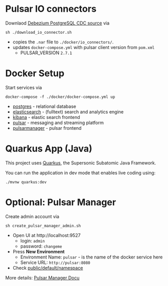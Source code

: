 # Pulsar IO connectors

Downlaod [Debezium PostgreSQL CDC source](https://pulsar.apache.org/en/download/) via
```
sh ./download_io_connector.sh
```
- copies the `.nar` file to `./docker/io_connectors/`. 
- updates `docker-compose.yml` with pulsar client version from `pom.xml` 
  - PULSAR_VERSION `2.7.1`

# Docker Setup

Start services via
```
docker-compose -f ./docker/docker-compose.yml up
```

- [postgres](https://www.postgresql.org/) - relational database
- [elasticsearch](https://www.elastic.co/elasticsearch/) - (fulltext) search and analytics engine
- [kibana](https://www.elastic.co/kibana) - elastic search frontend
- [pulsar](https://pulsar.apache.org/en/) - messaging and streaming platform
- [pulsarmanager](https://pulsar.apache.org/docs/en/administration-pulsar-manager/) - pulsar frontend

# Quarkus App (Java)

This project uses [Quarkus](https://quarkus.io/), the Supersonic Subatomic Java Framework.

You can run the application in dev mode that enables live coding using:
```
./mvnw quarkus:dev
```

# Optional: Pulsar Manager

Create admin account via
```
sh create_pulsar_manager_admin.sh
```

- Open UI at http://localhost:9527
  - login: `admin`
  - password: `changeme`
- Press **New Environment**
  - Environment Name: `pulsar` - is the name of the docker service here
  - Service URL: `http://pulsar:8080`
- Check [public/default/namespace](http://localhost:9527/#/management/namespaces/public/default/namespace?tab=topics)

More details: [Pulsar Manager Docu](https://pulsar.apache.org/docs/en/administration-pulsar-manager/)

